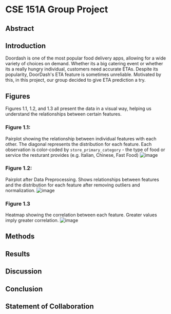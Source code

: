 # CSE 151A Group Project

## Abstract

## Introduction
Doordash is one of the most popular food delivery apps, allowing for a wide variety of choices on demand. Whether its a big catering event or whether its a really hungry individual, customers need accurate ETAs. Despite its popularity, DoorDash's ETA feature is sometimes unreliable. Motivated by this, in this project, our group decided to give ETA prediction a try.

## Figures
Figures 1.1, 1.2, and 1.3 all present the data in a visual way, helping us understand the relationships between certain features.

### Figure 1.1:
Pairplot showing the relationship between individual features with each other. The diagonal represents the distribution for each feature. Each observation is color-coded by `store_primary_category` - the type of food or service the resturant provides (e.g. Italian, Chinese, Fast Food)
![image](https://github.com/user-attachments/assets/61f78eea-e4df-4488-80af-efdd535a857c)

### Figure 1.2:
Pairplot after Data Preprocessing. Shows relationships between features and the distribution for each feature after removing outliers and normalization. 
![image](https://github.com/user-attachments/assets/11343030-fff4-494e-baa4-7da7640aab58)

### Figure 1.3
Heatmap showing the correlation between each feature. Greater values imply greater correlation.
![image](https://github.com/user-attachments/assets/6240da21-5b30-443e-902e-91c6e3a46454)

## Methods

## Results

## Discussion

## Conclusion

## Statement of Collaboration
